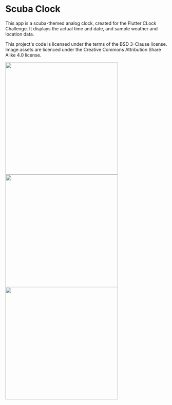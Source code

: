 # Scuba Clock

This app is a scuba-themed analog clock, created for the Flutter CLock Challenge.
It displays the actual time and date, and sample weather and location data.

This project's code is licensed under the terms of the BSD 3-Clause license. Image assets are licenced under the Creative Commons Attribution Share Alike 4.0 license.

<img src='analog.gif' width='350'>

<img src='analog_dark.png' width='350'>

<img src='analog_light.png' width='350'>
